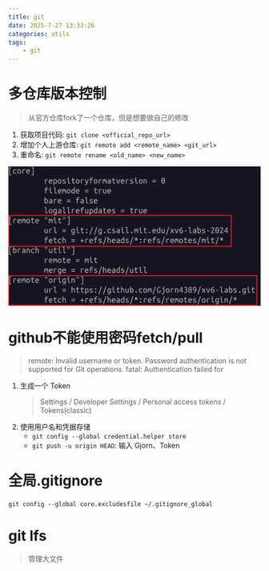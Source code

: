 ```yaml
---
title: git
date: 2025-7-27 13:33:26
categories: utils
tags:
    - git
---
```


# 多仓库版本控制
> 从官方仓库fork了一个仓库，但是想要做自己的修改

1. 获取项目代码: `git clone <official_repo_url>`
2. 增加个人上游仓库: `git remote add <remote_name> <git_url>`
3. 重命名: `git remote rename <old_name> <new_name>`

![git_remote](https://raw.githubusercontent.com/Gjorn4389/Gjorn4389.github.io/main/images/git_remote.png)

# github不能使用密码fetch/pull
> remote: Invalid username or token. Password authentication is not supported for Git operations.
fatal: Authentication failed for

1. 生成一个 Token
    > Settings / Developer Settings / Personal access tokens / Tokens(classic)
2. 使用用户名和凭据存储
    + `git config --global credential.helper store`
    + `git push -u origin HEAD`: 输入 Gjorn、Token

# 全局.gitignore
`git config --global core.excludesfile ~/.gitignore_global`

# git lfs
> 管理大文件
